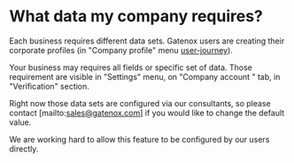 # What data my company requires?

Each business requires different data sets. Gatenox users are creating their corporate profiles (in "Company profile" menu [user-journey](../../gatenox-guide/user-journey/ "mention")).

Your business may requires all fields or specific set of data. Those requirement are visible in "Settings" menu, on "Company account " tab, in "Verification" section.

Right now those data sets are configured via our consultants, so please contact [mailto:sales@gatenox.com] if you would like to change the default value.

We are working hard to allow this feature to be configured by our users directly.
